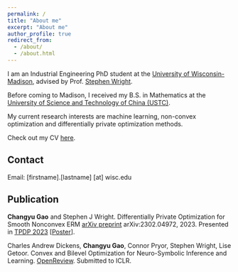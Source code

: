 ```yaml
---
permalink: /
title: "About me"
excerpt: "About me"
author_profile: true
redirect_from:
  - /about/
  - /about.html
---
```


I am an Industrial Engineering PhD student at the [University of Wisconsin-Madison](https://www.wisc.edu/), advised by Prof. [Stephen Wright](http://pages.cs.wisc.edu/~swright/).

Before coming to Madison, I received my B.S. in Mathematics at the [University of Science and Technology of China (USTC)](https://en.ustc.edu.cn/).

My current research interests are machine learning, non-convex optimization and differentially private optimization methods.

Check out my CV [here](/resume/resume.pdf).

## Contact

Email: [firstname].[lastname] [at] wisc.edu

## Publication
**Changyu Gao** and Stephen J Wright. Differentially Private Optimization for Smooth Nonconvex ERM
[arXiv preprint](https://arxiv.org/abs/2302.04972) arXiv:2302.04972, 2023. Presented in [TPDP 2023](https://tpdp.journalprivacyconfidentiality.org/2023/) [[Poster](/files/DPOPT_tpdp_poster.pdf)].

Charles Andrew Dickens, **Changyu Gao**, Connor Pryor, Stephen Wright, Lise Getoor.
Convex and Bilevel Optimization for Neuro-Symbolic Inference and Learning.
[OpenReview](https://openreview.net/forum?id=uJPWeZffgl). Submitted to ICLR.

